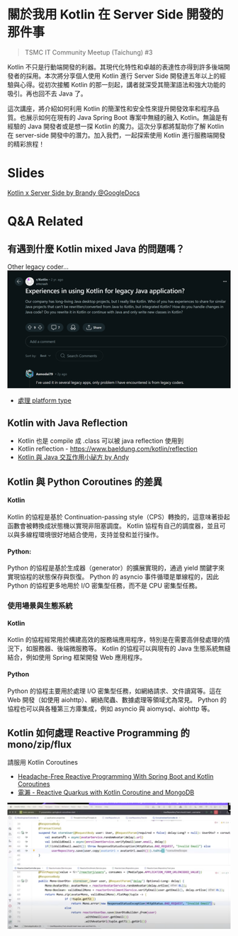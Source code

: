 # 關於我用 Kotlin 在 Server Side 開發的那件事
> TSMC IT Community Meetup (Taichung) #3

Kotlin 不只是行動端開發的利器。其現代化特性和卓越的表達性亦得到許多後端開發者的採用。本次將分享個人使用 Kotlin 進行 Server Side 開發達五年以上的經驗與心得。從初次接觸 Kotlin 的那一刻起，講者就深受其簡潔語法和強大功能的吸引。再也回不去 Java 了。

這次講座，將介紹如何利用 Kotlin 的簡潔性和安全性來提升開發效率和程序品質。也展示如何在現有的 Java Spring Boot 專案中無縫的融入 Kotlin。無論是有經驗的 Java 開發者或是想一探 Kotlin 的魔力。這次分享都將幫助你了解 Kotlin 在 server-side 開發中的潛力。加入我們，一起探索使用 Kotlin 進行服務端開發的精彩旅程！

# Slides

[Kotlin x Server Side by Brandy @GoogleDocs](https://docs.google.com/presentation/d/1u_aZKYoKDwB6TiIBbbI-NAeBnOYCORUA9UuAKbgXHnw/edit?usp=sharing)

# Q&A Related 

## 有遇到什麼 Kotlin mixed Java 的問題嗎？
Other legacy coder...
![img_1.png](img_1.png)
- [處理 platform type](https://ithelp.ithome.com.tw/articles/10316786)

## Kotlin with Java Reflection
- Kotlin 也是 compile 成 .class 可以被 java reflection 使用到
- Kotlin reflection - https://www.baeldung.com/kotlin/reflection
- [Kotlin 與 Java 交互作用小祕方 by Andy](https://www.youtube.com/watch?v=bQjI5zks3z0)  

## Kotlin 與 Python Coroutines 的差異
#### Kotlin
Kotlin 的協程是基於 Continuation-passing style（CPS）轉換的，這意味著掛起函數會被轉換成狀態機以實現非阻塞調度。
Kotlin 協程有自己的調度器，並且可以與多線程環境很好地結合使用，支持並發和並行操作。

#### Python:
Python 的協程是基於生成器（generator）的擴展實現的，通過 yield 關鍵字來實現協程的狀態保存與恢復。
Python 的 asyncio 事件循環是單線程的，因此 Python 的協程更多地用於 I/O 密集型任務，而不是 CPU 密集型任務。

### 使用場景與生態系統

#### Kotlin
Kotlin 的協程經常用於構建高效的服務端應用程序，特別是在需要高併發處理的情況下，如服務器、後端微服務等。
Kotlin 的協程可以與現有的 Java 生態系統無縫結合，例如使用 Spring 框架開發 Web 應用程序。

#### Python
Python 的協程主要用於處理 I/O 密集型任務，如網絡請求、文件讀寫等。這在 Web 開發（如使用 aiohttp）、網絡爬蟲、數據處理等領域尤為常見。
Python 的協程也可以與各種第三方庫集成，例如 asyncio 與 aiomysql、aiohttp 等。

## Kotlin 如何處理 Reactive Programming 的 mono/zip/flux
請服用 Kotlin Coroutines

- [Headache-Free Reactive Programming With Spring Boot and Kotlin Coroutines](https://www.youtube.com/watch?v=ahTXElHrV0c&pp=ygUJdXJzIHBldGVy)
- [電瀨 - Reactive Quarkus with Kotlin Coroutine and MongoDB
](https://docs.google.com/presentation/d/1R3n9c2bEQavh45MOnja7zcqLdDNozScgaUl8ewKfP34/edit#slide=id.p)

![img.png](img.png)